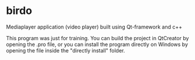 # birdo
Mediaplayer application (video player) built using Qt-framework and c++

This program was just for training. You can build the project in QtCreator by opening the .pro file,
 or you can install the program directly on Windows by opening the file inside the "directly install" folder.
